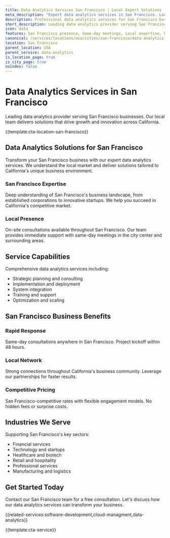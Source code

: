```yaml
---
title: Data Analytics Services San Francisco | Local Expert Solutions
meta_description: "Expert data analytics services in San Francisco. Local team, same-day consultations, proven results. Transform your business today."
description: Professional data analytics services for San Francisco businesses
short_description: Leading data analytics provider serving San Francisco and California.
icon: data
features: San Francisco presence, Same-day meetings, Local expertise, Fast deployment, Competitive rates, Proven track record
canonical: /services/locations/usa/cities/san-francisco/data-analytics-san-francisco.html
location: San Francisco
parent_location: USA
parent_service: data-analytics
is_location_page: true
is_city_page: true
noindex: false
---
```


# Data Analytics Services in San Francisco

Leading data analytics provider serving San Francisco businesses. Our local team delivers solutions that drive growth and innovation across California.

{{template:cta-location-san-francisco}}

## Data Analytics Solutions for San Francisco

Transform your San Francisco business with our expert data analytics services. We understand the local market and deliver solutions tailored to California's unique business environment.

### San Francisco Expertise

Deep understanding of San Francisco's business landscape, from established corporations to innovative startups. We help you succeed in California's competitive market.

### Local Presence

On-site consultations available throughout San Francisco. Our team provides immediate support with same-day meetings in the city center and surrounding areas.

## Service Capabilities

Comprehensive data analytics services including:
- Strategic planning and consulting
- Implementation and deployment
- System integration
- Training and support
- Optimization and scaling

## San Francisco Business Benefits

### Rapid Response
Same-day consultations anywhere in San Francisco. Project kickoff within 48 hours.

### Local Network
Strong connections throughout California's business community. Leverage our partnerships for faster results.

### Competitive Pricing
San Francisco-competitive rates with flexible engagement models. No hidden fees or surprise costs.

## Industries We Serve

Supporting San Francisco's key sectors:
- Financial services
- Technology and startups
- Healthcare and biotech
- Retail and hospitality
- Professional services
- Manufacturing and logistics

## Get Started Today

Contact our San Francisco team for a free consultation. Let's discuss how our data analytics services can transform your business.

{{related-services:software-development,cloud-managment,data-analytics}}

{{template:cta-service}}
